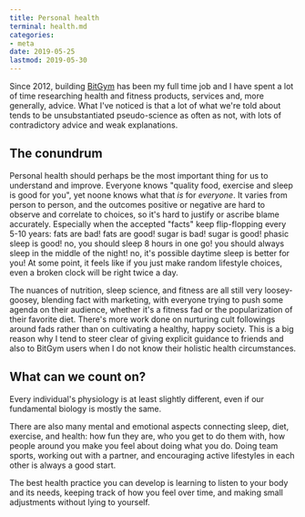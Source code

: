 ```yaml
---
title: Personal health
terminal: health.md
categories:
- meta
date: 2019-05-25
lastmod: 2019-05-30
---
```


Since 2012, building [BitGym](https://www.bitgym.com?ref=korc) has been my full time job and I have spent a lot of time researching health and fitness products, services and, more generally, advice. What I've noticed is that a lot of what we're told about tends to be unsubstantiated pseudo-science as often as not, with lots of contradictory advice and weak explanations.

## The conundrum

Personal health should perhaps be the most important thing for us to understand and improve. Everyone knows "quality food, exercise and sleep is good for you", yet noone knows what that *is* for *everyone*. It varies from person to person, and the outcomes positive or negative are hard to observe and correlate to choices, so it's hard to justify or ascribe blame accurately. Especially when the accepted "facts" keep flip-flopping every 5-10 years: fats are bad! fats are good! sugar is bad! sugar is good! phasic sleep is good! no, you should sleep 8 hours in one go! you should always sleep in the middle of the night! no, it's possible daytime sleep is better for you! At some point, it feels like if you just make random lifestyle choices, even a broken clock will be right twice a day.

The nuances of nutrition, sleep science, and fitness are all still very loosey-goosey, blending fact with marketing, with everyone trying to push some agenda on their audience, whether it's a fitness fad or the popularization of their favorite diet. There's more work done on nurturing cult followings around fads rather than on cultivating a healthy, happy society. This is a big reason why I tend to steer clear of giving explicit guidance to friends and also to BitGym users when I do not know their holistic health circumstances.

## What can we count on?

Every individual's physiology is at least slightly different, even if our fundamental biology is mostly the same.

There are also many mental and emotional aspects connecting sleep, diet, exercise, and health: how fun they are, who you get to do them with, how people around you make you feel about doing what you do. Doing team sports, working out with a partner, and encouraging active lifestyles in each other is always a good start.

The best health practice you can develop is learning to listen to your body and its needs, keeping track of how you feel over time, and making small adjustments without lying to yourself.